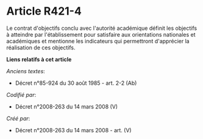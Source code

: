 # Article R421-4

Le contrat d'objectifs conclu avec l'autorité académique définit les objectifs à atteindre par l'établissement pour
satisfaire aux orientations nationales et académiques et mentionne les indicateurs qui permettront d'apprécier la réalisation
de ces objectifs.

**Liens relatifs à cet article**

_Anciens textes_:

  - Décret n°85-924 du 30 août 1985 - art. 2-2 (Ab)

_Codifié par_:

  - Décret n°2008-263 du 14 mars 2008 (V)

_Créé par_:

  - Décret n°2008-263 du 14 mars 2008 - art. (V)
